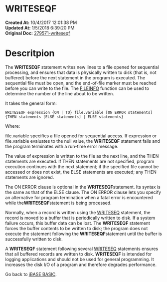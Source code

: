 # WRITESEQF

**Created At:** 10/4/2017 12:01:38 PM  
**Updated At:** 1/5/2018 6:39:20 PM  
**Original Doc:** [279571-writeseqf](https://docs.jbase.com/36868-jbase-basic/279571-writeseqf)  


# Descritpion

The **WRITESEQF** statement writes new lines to a file opened for sequential processing, and ensures that data is physically written to disk (that is, not buffered) before the next statement in the program is executed. The sequential file must be open, and the end-of-file marker must be reached before you can write to the file. The [FILEINFO](271548-fileinfo) function can be used to determine the number of the line about to be written.

It takes the general form:

```
WRITESEQF expression {ON | TO} file.variable [ON ERROR statements] 
{THEN statements [ELSE statements] | ELSE statements}
```

Where:

file.variable specifies a file opened for sequential access. If expression or file.variable evaluates to the null value, the **WRITESEQF** statement fails and the program terminates with a run-time error message.

The value of expression is written to the file as the next line, and the THEN statements are executed. If THEN statements are not specified, program execution continues with the next statement; if the specified file cannot be accessed or does not exist, the ELSE statements are executed; any THEN statements are ignored.

The ON ERROR clause is optional in the **WRITESEQF**statement. Its syntax is the same as that of the ELSE clause. The ON ERROR clause lets you specify an alternative for program termination when a fatal error is encountered while the**WRITESEQF**statement is being processed.

Normally, when a record is written using the [WRITESEQ](279570-writeseq) statement, the record is moved to a buffer that is periodically written to disk. If a system failure occurs, this buffer data can be lost. The **WRITESEQF** statement forces the buffer contents to be written to disk; the program does not execute the statement following the **WRITESEQF**statement until the buffer is successfully written to disk.

A **WRITESEQF** statement following several [WRITESEQ](279570-writeseq) statements ensures that all buffered records are written to disk. **WRITESEQF** is intended for logging applications and should not be used for general programming. It increases the disk I/O of a program and therefore degrades performance.



Go back to [jBASE BASIC](263498-jbase-basic).
